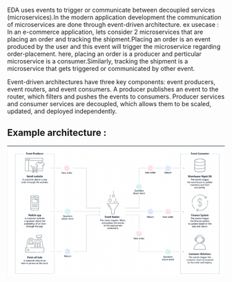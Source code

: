 EDA uses events to trigger or communicate between decoupled services (microservices).In the modern application development the communication of microservices are done through event-driven architecture.
ex usecase : In an e-commerce application, lets consider 2 microservices that are placing an order and tracking the shipment.Placing an order is an event produced by the user and this event will trigger the microservice regarding order-placement.
here, placing an order is a producer and perticular microservice is a consumer.Similarly, tracking the shipment is a microservice that gets triggered or communicated by other event.

Event-driven architectures have three key components: event producers, event routers, and event consumers. A producer publishes an event to the router, which filters and pushes the events to consumers. Producer services and consumer services are decoupled, which allows them to be scaled, updated, and deployed independently.

##  Example architecture : 
![](assets/EDR_arc.png)


